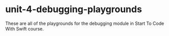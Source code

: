 # unit-4-debugging-playgrounds
These are all of the playgrounds for the debugging module in Start To Code With Swift course.
